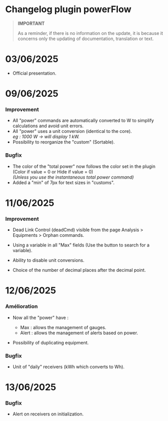 # Changelog plugin powerFlow

>**IMPORTANT**
>
>As a reminder, if there is no information on the update, it is because it concerns only the updating of documentation, translation or text.

# 03/06/2025

- Official presentation.

# 09/06/2025

### Improvement

- All "power" commands are automatically converted to W to simplify calculations and avoid unit errors.
- All "power" uses a unit conversion (identical to the core).<br><i>eg : 1000 W -> will display 1 kW.</i>
- Possibility to reorganize the "custom" (Sortable).

### Bugfix

- The color of the "total power" now follows the color set in the plugin (Color if value = 0 or Hide if value = 0)<br>
<i>(Unless you use the instantaneous total power command)</i>
- Added a "min" of 7px for text sizes in "customs".

# 11/06/2025

### Improvement

- Dead Link Control (deadCmd) visible from the page Analysis > Equipments > Orphan commands.

- Using a variable in all "Max" fields (Use the button to search for a variable).

- Ability to disable unit conversions.

- Choice of the number of decimal places after the decimal point.

# 12/06/2025

### Amélioration

- Now all the "power" have :
  - Max : allows the management of gauges.
  - Alert : allows the management of alerts based on power.

- Possibility of duplicating equipment.

### Bugfix

  - Unit of "daily" receivers (kWh which converts to Wh).

  # 13/06/2025

### Bugfix

  - Alert on receivers on initialization.